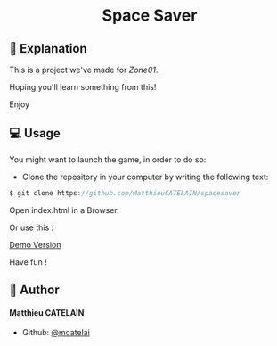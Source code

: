 
# <p align="center">Space Saver</p>
  
## 📖 Explanation
This is a project we've made for *Zone01*.

Hoping you'll learn something from this!

Enjoy

## 💻 Usage

You might want to launch the game, in order to do so:

- Clone the repository in your computer by writing the following text:
```js
$ git clone https://github.com/MatthieuCATELAIN/spacesaver
```

Open index.html in a Browser.

Or use this :

[Demo Version](https://spacesaver.vercel.app/)

Have fun ! 

## 🙇 Author

#### Matthieu CATELAIN
- Github: [@mcatelai](https://github.com/MatthieuCATELAIN)


